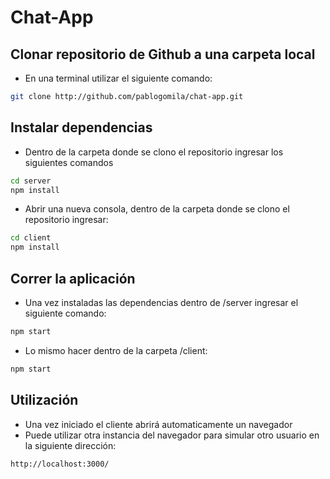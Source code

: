 # Chat-App

## Clonar repositorio de Github a una carpeta local
- En una terminal utilizar el siguiente comando:
```sh
git clone http://github.com/pablogomila/chat-app.git
```

## Instalar dependencias
- Dentro de la carpeta donde se clono el repositorio ingresar los siguientes comandos
```sh
cd server
npm install
```
- Abrir una nueva consola, dentro de la carpeta donde se clono el repositorio ingresar:
```sh
cd client
npm install
```

## Correr la aplicación
- Una vez instaladas las dependencias dentro de /server ingresar el siguiente comando:
```sh
npm start
```

- Lo mismo hacer dentro de la carpeta /client:
```sh
npm start
```

## Utilización
- Una vez iniciado el cliente abrirá automaticamente un navegador
- Puede utilizar otra instancia del navegador para simular otro usuario en la siguiente dirección:
```sh
http://localhost:3000/
```









